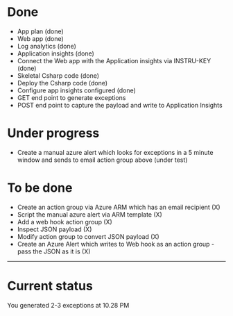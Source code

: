 # Done
- App plan (done)
- Web app (done)
- Log analytics (done)
- Application insights (done)
- Connect the Web app with the Application insights via INSTRU-KEY (done)
- Skeletal Csharp code (done)
- Deploy the Csharp code (done)
- Configure app insights configured (done)
- GET end point to generate exceptions
- POST end point to capture the payload and write to Application Insights

# Under progress
- Create a manual azure alert which looks for exceptions in a 5 minute window and sends to email action group above (under test)

# To be done
- Create an action group via Azure ARM which has an email recipient (X)
- Script the manual azure alert via ARM template (X)
- Add a web hook action group (X)
- Inspect JSON payload (X)
- Modify action group to convert JSON payload (X)
- Create an Azure Alert which writes to Web hook as an action group - pass the JSON as it is (X)

---

# Current status
You generated 2-3 exceptions at 10.28 PM
